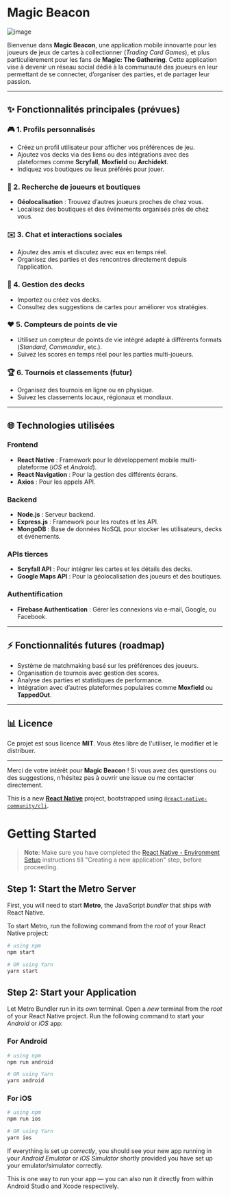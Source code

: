 # Magic Beacon
![image](https://github.com/user-attachments/assets/46a49f9d-2b73-4c97-933d-fa57c39d03c0)

Bienvenue dans **Magic Beacon**, une application mobile innovante pour les joueurs de jeux de cartes à collectionner (*Trading Card Games*), et plus particulièrement pour les fans de **Magic: The Gathering**. Cette application vise à devenir un réseau social dédié à la communauté des joueurs en leur permettant de se connecter, d’organiser des parties, et de partager leur passion.

---

## ✨ Fonctionnalités principales (prévues)

### 🎮 1. Profils personnalisés 
- Créez un profil utilisateur pour afficher vos préférences de jeu.
- Ajoutez vos decks via des liens ou des intégrations avec des plateformes comme **Scryfall**,  **Moxfield** ou **Archidekt**.
- Indiquez vos boutiques ou lieux préférés pour jouer.

### 🏢 2. Recherche de joueurs et boutiques
- **Géolocalisation** : Trouvez d’autres joueurs proches de chez vous.
- Localisez des boutiques et des événements organisés près de chez vous.

### ✉️ 3. Chat et interactions sociales
- Ajoutez des amis et discutez avec eux en temps réel.
- Organisez des parties et des rencontres directement depuis l’application.

### 🎴 4. Gestion des decks
- Importez ou créez vos decks.
- Consultez des suggestions de cartes pour améliorer vos stratégies.

### ❤️ 5. Compteurs de points de vie
- Utilisez un compteur de points de vie intégré adapté à différents formats (*Standard, Commander*, etc.).
- Suivez les scores en temps réel pour les parties multi-joueurs.

### 🏆 6. Tournois et classements (futur)
- Organisez des tournois en ligne ou en physique.
- Suivez les classements locaux, régionaux et mondiaux.

---

## 🌐 Technologies utilisées

### Frontend
- **React Native** : Framework pour le développement mobile multi-plateforme (*iOS* et *Android*).
- **React Navigation** : Pour la gestion des différents écrans.
- **Axios** : Pour les appels API.

### Backend
- **Node.js** : Serveur backend.
- **Express.js** : Framework pour les routes et les API.
- **MongoDB** : Base de données NoSQL pour stocker les utilisateurs, decks et événements.

### APIs tierces
- **Scryfall API** : Pour intégrer les cartes et les détails des decks.
- **Google Maps API** : Pour la géolocalisation des joueurs et des boutiques.

### Authentification
- **Firebase Authentication** : Gérer les connexions via e-mail, Google, ou Facebook.

---

## ⚡ Fonctionnalités futures (roadmap)
- Système de matchmaking basé sur les préférences des joueurs.
- Organisation de tournois avec gestion des scores.
- Analyse des parties et statistiques de performance.
- Intégration avec d’autres plateformes populaires comme **Moxfield** ou **TappedOut**.

---

## 📊 Licence

Ce projet est sous licence **MIT**. Vous êtes libre de l'utiliser, le modifier et le distribuer.

---

Merci de votre intérêt pour **Magic Beacon** ! Si vous avez des questions ou des suggestions, n’hésitez pas à ouvrir une issue ou me contacter directement.

This is a new [**React Native**](https://reactnative.dev) project, bootstrapped using [`@react-native-community/cli`](https://github.com/react-native-community/cli).

# Getting Started

>**Note**: Make sure you have completed the [React Native - Environment Setup](https://reactnative.dev/docs/environment-setup) instructions till "Creating a new application" step, before proceeding.

## Step 1: Start the Metro Server

First, you will need to start **Metro**, the JavaScript _bundler_ that ships _with_ React Native.

To start Metro, run the following command from the _root_ of your React Native project:

```bash
# using npm
npm start

# OR using Yarn
yarn start
```

## Step 2: Start your Application

Let Metro Bundler run in its _own_ terminal. Open a _new_ terminal from the _root_ of your React Native project. Run the following command to start your _Android_ or _iOS_ app:

### For Android

```bash
# using npm
npm run android

# OR using Yarn
yarn android
```

### For iOS

```bash
# using npm
npm run ios

# OR using Yarn
yarn ios
```

If everything is set up _correctly_, you should see your new app running in your _Android Emulator_ or _iOS Simulator_ shortly provided you have set up your emulator/simulator correctly.

This is one way to run your app — you can also run it directly from within Android Studio and Xcode respectively.
